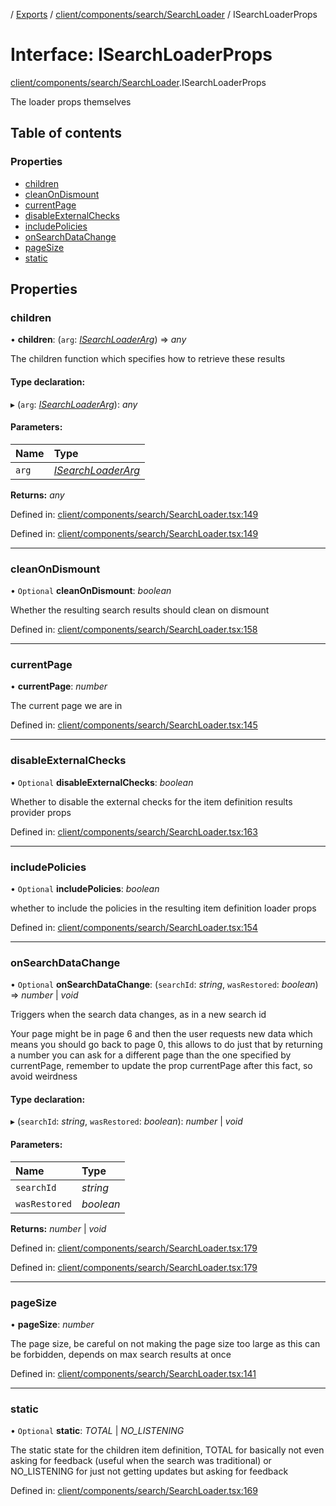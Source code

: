 [](../README.md) / [Exports](../modules.md) / [client/components/search/SearchLoader](../modules/client_components_search_searchloader.md) / ISearchLoaderProps

# Interface: ISearchLoaderProps

[client/components/search/SearchLoader](../modules/client_components_search_searchloader.md).ISearchLoaderProps

The loader props themselves

## Table of contents

### Properties

- [children](client_components_search_searchloader.isearchloaderprops.md#children)
- [cleanOnDismount](client_components_search_searchloader.isearchloaderprops.md#cleanondismount)
- [currentPage](client_components_search_searchloader.isearchloaderprops.md#currentpage)
- [disableExternalChecks](client_components_search_searchloader.isearchloaderprops.md#disableexternalchecks)
- [includePolicies](client_components_search_searchloader.isearchloaderprops.md#includepolicies)
- [onSearchDataChange](client_components_search_searchloader.isearchloaderprops.md#onsearchdatachange)
- [pageSize](client_components_search_searchloader.isearchloaderprops.md#pagesize)
- [static](client_components_search_searchloader.isearchloaderprops.md#static)

## Properties

### children

• **children**: (`arg`: [*ISearchLoaderArg*](client_components_search_searchloader.isearchloaderarg.md)) => *any*

The children function which specifies how to retrieve these results

#### Type declaration:

▸ (`arg`: [*ISearchLoaderArg*](client_components_search_searchloader.isearchloaderarg.md)): *any*

#### Parameters:

Name | Type |
:------ | :------ |
`arg` | [*ISearchLoaderArg*](client_components_search_searchloader.isearchloaderarg.md) |

**Returns:** *any*

Defined in: [client/components/search/SearchLoader.tsx:149](https://github.com/onzag/itemize/blob/0569bdf2/client/components/search/SearchLoader.tsx#L149)

Defined in: [client/components/search/SearchLoader.tsx:149](https://github.com/onzag/itemize/blob/0569bdf2/client/components/search/SearchLoader.tsx#L149)

___

### cleanOnDismount

• `Optional` **cleanOnDismount**: *boolean*

Whether the resulting search results should clean on dismount

Defined in: [client/components/search/SearchLoader.tsx:158](https://github.com/onzag/itemize/blob/0569bdf2/client/components/search/SearchLoader.tsx#L158)

___

### currentPage

• **currentPage**: *number*

The current page we are in

Defined in: [client/components/search/SearchLoader.tsx:145](https://github.com/onzag/itemize/blob/0569bdf2/client/components/search/SearchLoader.tsx#L145)

___

### disableExternalChecks

• `Optional` **disableExternalChecks**: *boolean*

Whether to disable the external checks for the item definition
results provider props

Defined in: [client/components/search/SearchLoader.tsx:163](https://github.com/onzag/itemize/blob/0569bdf2/client/components/search/SearchLoader.tsx#L163)

___

### includePolicies

• `Optional` **includePolicies**: *boolean*

whether to include the policies in the resulting
item definition loader props

Defined in: [client/components/search/SearchLoader.tsx:154](https://github.com/onzag/itemize/blob/0569bdf2/client/components/search/SearchLoader.tsx#L154)

___

### onSearchDataChange

• `Optional` **onSearchDataChange**: (`searchId`: *string*, `wasRestored`: *boolean*) => *number* \| *void*

Triggers when the search data changes, as in a new search id

Your page might be in page 6 and then the user requests new data
which means you should go back to page 0, this allows to do just that
by returning a number you can ask for a different page than the one
specified by currentPage, remember to update the prop currentPage
after this fact, so avoid weirdness

#### Type declaration:

▸ (`searchId`: *string*, `wasRestored`: *boolean*): *number* \| *void*

#### Parameters:

Name | Type |
:------ | :------ |
`searchId` | *string* |
`wasRestored` | *boolean* |

**Returns:** *number* \| *void*

Defined in: [client/components/search/SearchLoader.tsx:179](https://github.com/onzag/itemize/blob/0569bdf2/client/components/search/SearchLoader.tsx#L179)

Defined in: [client/components/search/SearchLoader.tsx:179](https://github.com/onzag/itemize/blob/0569bdf2/client/components/search/SearchLoader.tsx#L179)

___

### pageSize

• **pageSize**: *number*

The page size, be careful on not making the page size too
large as this can be forbidden, depends on max search results
at once

Defined in: [client/components/search/SearchLoader.tsx:141](https://github.com/onzag/itemize/blob/0569bdf2/client/components/search/SearchLoader.tsx#L141)

___

### static

• `Optional` **static**: *TOTAL* \| *NO_LISTENING*

The static state for the children item definition, TOTAL for
basically not even asking for feedback (useful when the search was traditional)
or NO_LISTENING for just not getting updates but asking for feedback

Defined in: [client/components/search/SearchLoader.tsx:169](https://github.com/onzag/itemize/blob/0569bdf2/client/components/search/SearchLoader.tsx#L169)
